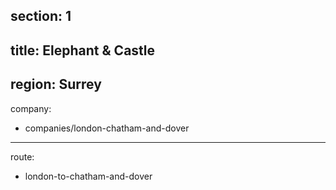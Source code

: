 section: 1
----
title: Elephant & Castle
----
region: Surrey
----
company:
- companies/london-chatham-and-dover
----
route:
- london-to-chatham-and-dover
